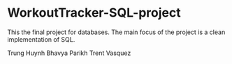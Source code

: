# WorkoutTracker-SQL-project
This the final project for databases. The main focus of the project is a clean implementation of SQL.

Trung Huynh
Bhavya Parikh
Trent Vasquez
